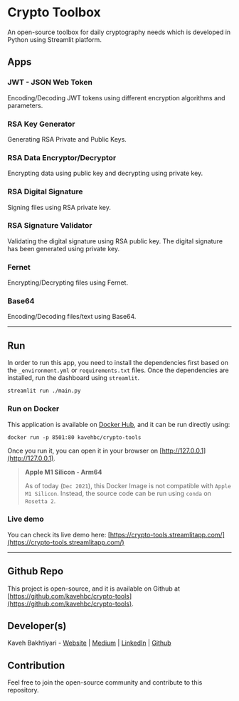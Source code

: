 # Crypto Toolbox
An open-source toolbox for daily cryptography needs which is developed in Python using Streamlit platform.

## Apps
### JWT - JSON Web Token
Encoding/Decoding JWT tokens using different encryption algorithms and parameters.

### RSA Key Generator
Generating RSA Private and Public Keys.

### RSA Data Encryptor/Decryptor
Encrypting data using public key and decrypting using private key.

### RSA Digital Signature
Signing files using RSA private key.

### RSA Signature Validator
Validating the digital signature using RSA public key. The digital signature has been generated using private key.

### Fernet
Encrypting/Decrypting files using Fernet.

### Base64
Encoding/Decoding files/text using Base64.

___
## Run
In order to run this app, you need to install the dependencies first based on
the `_environment.yml` or `requirements.txt` files. Once the dependencies are installed, run the dashboard using
`streamlit`.

    streamlit run ./main.py

### Run on Docker
This application is available on [Docker Hub](https://hub.docker.com/r/kavehbc/crypto-tools), and it can be run directly using:

    docker run -p 8501:80 kavehbc/crypto-tools

Once you run it, you can open it in your browser on [http://127.0.0.1](http://127.0.0.1).

> **Apple M1 Silicon - Arm64**
> 
> As of today (`Dec 2021`), this Docker Image is not compatible with `Apple M1 Silicon`.
> Instead, the source code can be run using `conda` on `Rosetta 2`.

### Live demo
You can check its live demo here:
[https://crypto-tools.streamlitapp.com/](https://crypto-tools.streamlitapp.com/)

___
## Github Repo
This project is open-source, and it is available on Github at [https://github.com/kavehbc/crypto-tools](https://github.com/kavehbc/crypto-tools).

## Developer(s)
Kaveh Bakhtiyari - [Website](http://bakhtiyari.com) | [Medium](https://medium.com/@bakhtiyari)
  | [LinkedIn](https://www.linkedin.com/in/bakhtiyari) | [Github](https://github.com/kavehbc)

## Contribution
Feel free to join the open-source community and contribute to this repository.

